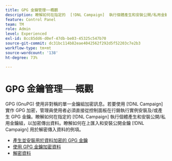```yaml
---
title: GPG 金鑰管理──概觀
description: 瞭解如何在指定的  [!DNL Campaign]  執行個體產生和安裝公開/私用金鑰組，以加密傳出資料。瞭解如何在上匯入和安裝公開金鑰 [!DNL Campaign] 用於解密傳入資料的例項。
feature: Control Panel
team: TM
role: Admin
level: Experienced
exl-id: 8cc85dd6-d0ef-47db-be03-45325c547b70
source-git-commit: dc31bc114b82eae4042562f292d5f52203c7e2b3
workflow-type: tm+mt
source-wordcount: '138'
ht-degree: 73%

---
```


# GPG 金鑰管理──概觀

GPG (GnuPG) 使用非對稱的單一金鑰組加密訊息。若要使用 [!DNL Campaign] 實作 GPG 加密，管理員使用者必須直接從控制面板在行銷執行實例安裝及/或產生 GPG 金鑰。瞭解如何在指定的 [!DNL Campaign] 執行個體產生和安裝公開/私用金鑰組，以加密傳出資料。瞭解如何在上匯入和安裝公開金鑰 [!DNL Campaign] 用於解密傳入資料的例項。

* [產生並安裝用於資料加密的 GPG 金鑰](./generate-and-install-gpg-keys-for-data-encryption.md)
* [使用 GPG 金鑰加密資料](./use-a-gpg-key-to-encrypt-data.md)
* [解密資料](./decrypt-data.md)
